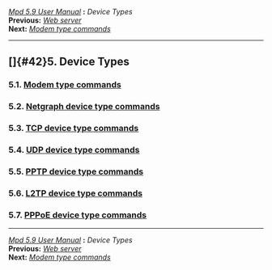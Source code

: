 [*Mpd 5.9 User Manual*](README.md) **:** *Device Types*\
**Previous:** [*Web server*](mpd41.md)\
**Next:** [*Modem type commands*](mpd43.md)

------------------------------------------------------------------------

## []{#42}5. Device Types

### 5.1. [Modem type commands](mpd43.md#43)

### 5.2. [Netgraph device type commands](mpd44.md#44)

### 5.3. [TCP device type commands](mpd45.md#45)

### 5.4. [UDP device type commands](mpd46.md#46)

### 5.5. [PPTP device type commands](mpd47.md#47)

### 5.6. [L2TP device type commands](mpd48.md#48)

### 5.7. [PPPoE device type commands](mpd49.md#49)

------------------------------------------------------------------------

[*Mpd 5.9 User Manual*](README.md) **:** *Device Types*\
**Previous:** [*Web server*](mpd41.md)\
**Next:** [*Modem type commands*](mpd43.md)
